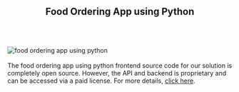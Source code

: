 <h2 style="text-align:center">Food Ordering App using Python</h2><br/><br/>

![food ordering app using python](https://admin.ninjascode.com/wp-content/uploads/2025/repoImages/Gray/Food%20Ordering%20App%20using%20Python.webp) <br/><br/>The food ordering app using python frontend source code for our solution is completely open source. However, the API and backend is proprietary and can be accessed via a paid license. For more details, <a href="https://enatega.com/?utm_source=github&utm_medium=repo&utm_campaign=gray-food-ordering-app-using-python" target="_blank">click here</a>.

